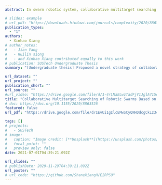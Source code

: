 ```yaml
---
abstract: In swarm robotic system, collaborative multitarget searching aims to find all targets in a map as soon as possible. It is a popular researching field to design efficient collaborative multitarget searching strategies, due to their features of scalability, flexibility, robustness, as well as potential applications. Previous collaborative searching strategies exist some problem such as premature coverage, cannot well suiting large map, unknown dynamics links among robots. This research purposed a novel collaborative multitarget searching strategy named PFBSO. It uses a modified version of BSO as the cooperative searching strategy, and use PF as the path planning and obstacle avoidance strategy. The PFBSO shows great self-organization and collaborative searching ability under the robot setting with global communication and local perception ability. By the simulated performance comparing experiment, the efficacy and efficiency of PFBSO strategy has been logically proved. And after the entity experiment, it shows that PFBSO strategy has potential application value in reality.

# slides: example
# url_pdf: "https://downloads.hindawi.com/journals/complexity/2020/8863526.pdf"
publication_types:
  - "1"
authors:
  - Xinhao Xiang
# author_notes:
#   - Jian Yang
#   - Ruilin Xiong
#   - and Xinhao Xiang contributed equally to this work
# publication: SUSTech Undergraduate Thesis 
summary: "[Undergraduate thesis] Proposed a novel strategy of collaborative motion and multi-target searching for swarm intelligent robots under decentralized topology architecture with limited sense of perception and infocommunication ability;"

url_dataset: ""
url_project: ""
publication_short: ""
url_source: ""
#url_video: "https://drive.google.com/file/d/1-4rLMaELwzTadFjY1JglA715cdTOvUFk/view?usp=sharing"
title: "Collaborative Multitarget Searching of Robotic Swarms Based on PF and BSO Algorithm"
# doi: https://doi.org/10.1155/2020/8863526
featured: false
url_pdf: "https://drive.google.com/file/d/1EvUi1gIlcEMwSCyQNHDdcgCkLz3ctUFJ/view?usp=sharing"

tags: []
# projects:
#   - SUSTech
# image:
#   caption: "Image credit: [**Unsplash**](https://unsplash.com/photos/pLCdAaMFLTE)"
#   focal_point: ""
#   preview_only: false
date: 2021-07-01T04:39:21.092Z

url_slides: ""
# publishDate: 2020-11-29T04:39:21.092Z
url_poster: ""
# url_code: "https://github.com/ShaneXiangH/E2RPSO"
---
```


<!-- {{% callout note %}}
Click the *Cite* button above to demo the feature to enable visitors to import publication metadata into their reference management software.
{{% /callout %}}

{{% callout note %}}
Create your slides in Markdown - click the *Slides* button to check out the example.
{{% /callout %}} -->

<!-- Supplementary notes can be added here, including [code, math, and images](https://wowchemy.com/docs/writing-markdown-latex/). -->
